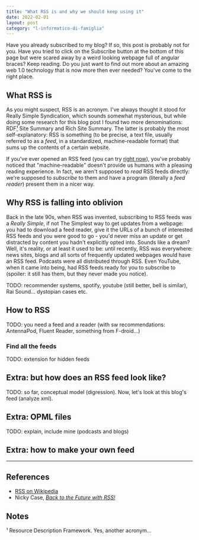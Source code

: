 ```yaml
---
title: "What RSS is and why we should keep using it"
date: 2022-02-01
layout: post
category: "l-informatico-di-famiglia"
---
```


Have you already subscribed to my blog? If so, this post is probably not for you. 
Have you tried to click on the Subscribe button at the bottom of this page but were scared away by a weird looking webpage full of angular braces? Keep reading. 
Do you just want to find out more about an amazing web 1.0 technology that is now more then ever needed? You've come to the right place.

## What RSS is
As you might suspect, RSS is an acronym. I've always thought it stood for Really Simple Syndication, which sounds somewhat mysterious, but while doing some research for this blog post I found two more denominations: RDF[¹](#notes) Site Summary and Rich Site Summary. 
The latter is probably the most self-explanatory: RSS is something (to be precise, a text file, usually referred to as a _feed_, in a standardized, machine-readable format) that sums up the contents of a certain website.

If you've ever opened an RSS feed (you can try [right now](https://harisont.github.io/feed.xml)), you've probably noticed that "machine-readable" doesn't provide us humans with a pleasing reading experience. In fact, we aren't supposed to _read_ RSS feeds directly: we're supposed to _subscribe_ to them and have a program (literally a _feed reader_) present them in a nicer way.

## Why RSS is falling into oblivion
Back in the late 90s, when RSS was invented, subscribing to RSS feeds was a _Really Simple_, if not The Simplest way to get updates from a webpage: you had to download a feed reader, give it the URLs of a bunch of interested RSS feeds and you were good to go - you'd never miss an update or get distracted by content you hadn't explicitly opted into. Sounds like a dream? Well, it's reality, or at least it used to be: until recently, RSS was everywhere: news sites, blogs and all sorts of frequently updated webpages would have an RSS feed. Podcasts were all distributed through RSS. Even YouTube, when it came into being, had RSS feeds ready for you to subscribe to (spoiler: it still has them, but they never made you notice).


TODO: recommender systems, spotify, youtube (still better, bell is similar), Rai Sound... dystopian cases etc.

## How to RSS
TODO: you need a feed and a reader (with sw recommendations: AntennaPod, Fluent Reader, something from F-droid...) 

### Find all the feeds
TODO: extension for hidden feeds

## Extra: but how does an RSS feed look like?
TODO: so far, conceptual model (digression). Now, let's look at this blog's feed (analyze xml).

## Extra: OPML files
TODO: explain, include mine (podcasts and blogs)

## Extra: how to make your own feed

---

## References
- [RSS on Wikipedia](https://en.wikipedia.org/wiki/RSS)
- Nicky Case, [_Back to the Future with RSS!_](https://blog.ncase.me/back-to-the-future-with-rss/)

## Notes
¹ Resource Description Framework. Yes, another acronym...